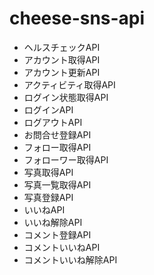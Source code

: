 # cheese-sns-api

- ヘルスチェックAPI
- アカウント取得API
- アカウント更新API
- アクティビティ取得API
- ログイン状態取得API
- ログインAPI
- ログアウトAPI
- お問合せ登録API
- フォロー取得API
- フォローワー取得API
- 写真取得API
- 写真一覧取得API
- 写真登録API
- いいねAPI
- いいね解除API
- コメント登録API
- コメントいいねAPI
- コメントいいね解除API
